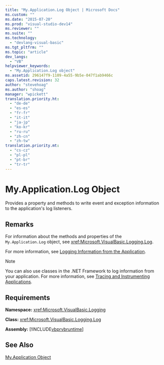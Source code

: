 ```yaml
---
title: "My.Application.Log Object | Microsoft Docs"
ms.custom: ""
ms.date: "2015-07-20"
ms.prod: "visual-studio-dev14"
ms.reviewer: ""
ms.suite: ""
ms.technology: 
  - "devlang-visual-basic"
ms.tgt_pltfrm: ""
ms.topic: "article"
dev_langs: 
  - "VB"
helpviewer_keywords: 
  - "My.Application.Log object"
ms.assetid: 296147f9-1109-4a55-9b5e-047f1ab9466c
caps.latest.revision: 32
author: "stevehoag"
ms.author: "shoag"
manager: "wpickett"
translation.priority.ht: 
  - "de-de"
  - "es-es"
  - "fr-fr"
  - "it-it"
  - "ja-jp"
  - "ko-kr"
  - "ru-ru"
  - "zh-cn"
  - "zh-tw"
translation.priority.mt: 
  - "cs-cz"
  - "pl-pl"
  - "pt-br"
  - "tr-tr"
---
```

# My.Application.Log Object
Provides a property and methods to write event and exception information to the application's log listeners.  
  
## Remarks  
 For information about the methods and properties of the `My.Application.Log` object, see <xref:Microsoft.VisualBasic.Logging.Log>.  
  
 For more information, see [Logging Information from the Application](../../../visual-basic/developing-apps/programming/log-info/logging-information-from-the-application.md).  
  
> [!NOTE]
>  You can also use classes in the .NET Framework to log information from your application. For more information, see [Tracing and Instrumenting Applications](http://msdn.microsoft.com/library/773b6fc4-9013-4322-b728-5dec7a72e743).  
  
## Requirements  
 **Namespace:** <xref:Microsoft.VisualBasic.Logging>  
  
 **Class:** <xref:Microsoft.VisualBasic.Logging.Log>  
  
 **Assembly:** [!INCLUDE[vbprvbruntime](../../../visual-basic/language-reference/objects/includes/vbprvbruntime_md.md)]  
  
## See Also  
 [My.Application Object](../../../visual-basic/language-reference/objects/my-application-object.md)